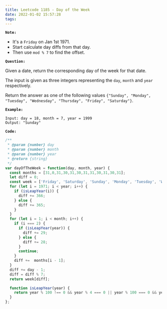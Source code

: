 ```yaml
---
title: Leetcode 1185 - Day of the Week
date: 2022-01-02 15:57:28
tags:
---
```

**`Note:`**
- It's a `Friday` on Jan 1st 1971.
- Start calculate day diffs from that day.
- Then use `mod % 7` to find the offset.

**`Question:`**

Given a date, return the corresponding day of the week for that date.

The input is given as three integers representing the `day`, `month` and `year` respectively.

Return the answer as one of the following values `{"Sunday", "Monday", "Tuesday", "Wednesday", "Thursday", "Friday", "Saturday"}`.

**`Example:`**
```
Input: day = 18, month = 7, year = 1999
Output: "Sunday"
```

**`Code:`**
```javascript
/**
 * @param {number} day
 * @param {number} month
 * @param {number} year
 * @return {string}
 */
var dayOfTheWeek = function(day, month, year) {
  const months = [31,0,31,30,31,30,31,31,30,31,30,31];
  let diff = 0;
  const week = ['Friday', 'Saturday', 'Sunday', 'Monday', 'Tuesday', 'Wednesday', 'Thursday'];
  for (let i = 1971; i < year; i++) {
    if (isLeapYear(i)) {
      diff += 366;
    } else {
      diff += 365;
    }
  }
  for (let i = 1; i < month; i++) {
    if (i === 2) {
      if (isLeapYear(year)) {
        diff += 29;
      } else {
        diff += 28;
      }
      continue;
    }
    diff +=  months[i - 1];
  }
  diff += day - 1;
  diff = diff % 7;
  return week[diff];

  function isLeapYear(year) {
    return year % 100 !== 0 && year % 4 === 0 || year % 100 === 0 && year % 400 === 0;
  }
};
```